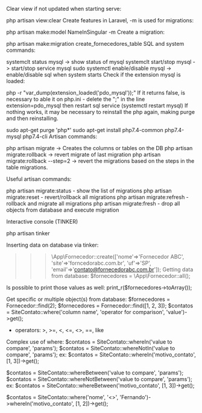 Clear view if not updated when starting serve:

php artisan view:clear
Create features in Laravel, -m is used for migrations:

php artisan make:model NameInSingular -m
Create a migration:

php artisan make:migration create_fornecedores_table
SQL and system commands:

systemclt status mysql -> show status of mysql
systemclt start/stop mysql -> start/stop service mysql
sudo systemctl enable/disable mysql -> enable/disable sql when system starts
Check if the extension mysql is loaded:

php -r "var_dump(extension_loaded('pdo_mysql'));"
If it returns false, is necessary to able it on php.ini - delete the ";" in the line extension=pdo_mysql then restart sql service (systemctl restart mysql) If nothing works, it may be necessary to reinstall the php again, making purge and then reinstalling.

sudo apt-get purge 'php*'
sudo apt-get install php7.4-common php7.4-mysql php7.4-cli
Artisan commands:

php artisan migrate -> Creates the columns or tables on the DB
php artisan migrate:rollback -> revert migrate of last migration
php artisan migrate:rollback --step=2 -> revert the migrations based on the steps in the table migrations.

Useful artisan commands:

php artisan migrate:status  - show the list of migrations
php artisan migrate:reset   - revert/rollback all migrations
php artisan migrate:refresh - rollback and migrate all migrations
php artisan migrate:fresh   - drop all objects from database and execute migration


Interactive console (TINKER)

php artisan tinker

Inserting data on database via tinker:
>>> \App\Fornecedor::create(['nome'=>'Fornecedor ABC', 'site'=>'forncedorabc.com.br', 'uf'=>'SP', 'email'=>'contato@fornecedorabc.com.br']);
Getting data from database:
$fornecedores = \App\Fornecedor::all();


Is possible to print those values as well:
print_r($fornecedores->toArray());


Get specific or multiple object(s) from database:
$fornecedores = Fornecedor::find(2);
$fornecedores = Fornecedor::find([1, 2, 3]);
$contatos = SiteContato::where('column name', 'operator for comparison', 'value')->get();
- operators: >, >=, <, <=, <>, ==, like

Complex use of where:
$contatos = SiteContato::whereIn('value to compare', 'params');
$contatos = SiteContato::whereNotIn('value to compare', 'params');
ex: $contatos = SiteContato::whereIn('motivo_contato', [1, 3])->get();

$contatos = SiteContato::whereBetween('value to compare', 'params');
$contatos = SiteContato::whereNotBetween('value to compare', 'params');
ex: $contatos = SiteContato::whereBetween('motivo_contato', [1, 3])->get();

$contatos = SiteContato::where('nome', '<>', 'Fernando')->whereIn('motivo_contato', [1, 2])->get();